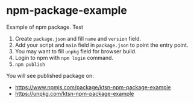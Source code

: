 # npm-package-example

Example of npm package. Test

1.  Create `package.json` and fill `name` and `version` field.
2.  Add your script and `main` field in `package.json` to point the entry point.
3.  You may want to fill `unpkg` field for browser build.
4.  Login to npm with `npm login` command.
5.  `npm publish`

You will see published package on:

* https://www.npmjs.com/package/ktsn-npm-package-example
* https://unpkg.com/ktsn-npm-package-example
